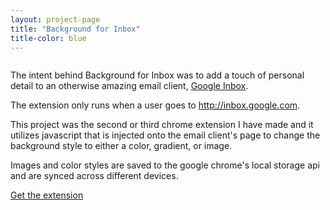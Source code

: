 ```yaml
---
layout: project-page
title: "Background for Inbox"
title-color: blue
---
```


<p>
    <img src="{{site.url}}/img/background-for-inbox.png" alt="" class="image">
</p>

The intent behind Background for Inbox was to add a touch of personal detail to
an otherwise amazing
email client, <a class="base--a" href="http://inbox.google.com">Google Inbox</a>.

The extension only runs when a user goes to
<a class="base--a" href="http://inbox.google.com">http://inbox.google.com</a>.

This project was the second or third chrome extension I have made and it utilizes
javascript that is injected onto the email client's page to change the background
style to either a color, gradient, or image.

Images and color styles are saved to the google chrome's local storage api and are
synced across different devices.

<div class="band--CENTERED">
    <a  href="https://chrome.google.com/webstore/detail/background-for-inbox/comnjhiolfpohdfffgggojgamelmanac" class="base--a">
        <span class="project--external-link">Get the extension</span>
    </a>
</div>
